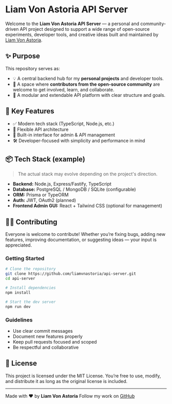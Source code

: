 # Liam Von Astoria API Server

Welcome to the **Liam Von Astoria API Server** — a personal and community-driven API project designed to support a wide range of open-source experiments, developer tools, and creative ideas built and maintained by [Liam Von Astoria](https://github.com/liamvnastoria).

## ✨ Purpose

This repository serves as:

- 💡 A central backend hub for my **personal projects** and developer tools.
- 🤝 A space where **contributors from the open-source community** are welcome to get involved, learn, and collaborate.
- 🧩 A modular and extendable API platform with clear structure and goals.

## 🚀 Key Features

- ✅ Modern tech stack (TypeScript, Node.js, etc.)
- 🔧 Flexible API architecture
- 🧪 Built-in interface for admin & API management
- 🛠️ Developer-focused with simplicity and performance in mind

## 📦 Tech Stack (example)

> The actual stack may evolve depending on the project's direction.

- **Backend:** Node.js, Express/Fastify, TypeScript
- **Database:** PostgreSQL / MongoDB / SQLite (configurable)
- **ORM:** Prisma or TypeORM
- **Auth:** JWT, OAuth2 (planned)
- **Frontend Admin GUI:** React + Tailwind CSS (optional for management)

## 🧑‍💻 Contributing

Everyone is welcome to contribute! Whether you’re fixing bugs, adding new features, improving documentation, or suggesting ideas — your input is appreciated.

### Getting Started

```bash
# Clone the repository
git clone https://github.com/liamvnastoria/api-server.git
cd api-server

# Install dependencies
npm install

# Start the dev server
npm run dev
````

### Guidelines

* Use clear commit messages
* Document new features properly
* Keep pull requests focused and scoped
* Be respectful and collaborative

## 📄 License

This project is licensed under the MIT License. You’re free to use, modify, and distribute it as long as the original license is included.

---

Made with ❤️ by **Liam Von Astoria**
Follow my work on [GitHub](https://github.com/liamvnastoria)
